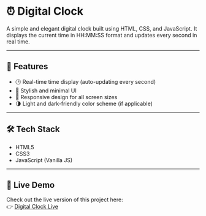 # ⏰ Digital Clock

A simple and elegant digital clock built using HTML, CSS, and JavaScript. It displays the current time in HH:MM:SS format and updates every second in real time.

---

## 🚀 Features

- 🕒 Real-time time display (auto-updating every second)
- 🎨 Stylish and minimal UI
- 📱 Responsive design for all screen sizes
- 🌗 Light and dark-friendly color scheme (if applicable)

---

## 🛠️ Tech Stack

- HTML5
- CSS3
- JavaScript (Vanilla JS)

---

## 🔗 Live Demo
Check out the live version of this project here:  
👉 [Digital Clock Live](https://digital-clock-aman.netlify.app)

